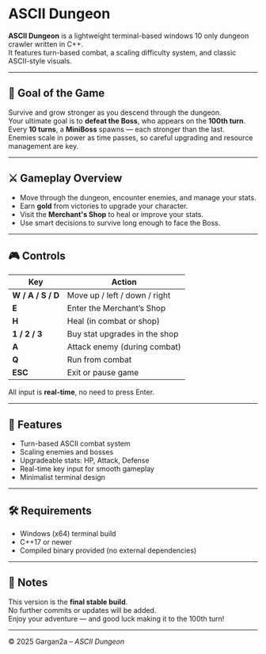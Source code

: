 # ASCII Dungeon

**ASCII Dungeon** is a lightweight terminal-based windows 10 only dungeon crawler written in C++.  
It features turn-based combat, a scaling difficulty system, and classic ASCII-style visuals.

---

## 🎯 Goal of the Game
Survive and grow stronger as you descend through the dungeon.  
Your ultimate goal is to **defeat the Boss**, who appears on the **100th turn**.  
Every **10 turns**, a **MiniBoss** spawns — each stronger than the last.  
Enemies scale in power as time passes, so careful upgrading and resource management are key.

---

## ⚔️ Gameplay Overview
- Move through the dungeon, encounter enemies, and manage your stats.  
- Earn **gold** from victories to upgrade your character.  
- Visit the **Merchant's Shop** to heal or improve your stats.  
- Use smart decisions to survive long enough to face the Boss.

---

## 🎮 Controls

| Key | Action |
|-----|---------|
| **W / A / S / D** | Move up / left / down / right |
| **E** | Enter the Merchant’s Shop |
| **H** | Heal (in combat or shop) |
| **1 / 2 / 3** | Buy stat upgrades in the shop |
| **A** | Attack enemy (during combat) |
| **Q** | Run from combat |
| **ESC** | Exit or pause game |

All input is **real-time**, no need to press Enter.

---

## 🧩 Features
- Turn-based ASCII combat system  
- Scaling enemies and bosses  
- Upgradeable stats: HP, Attack, Defense  
- Real-time key input for smooth gameplay  
- Minimalist terminal design  

---

## 🛠️ Requirements
- Windows (x64) terminal build  
- C++17 or newer  
- Compiled binary provided (no external dependencies)

---

## 💬 Notes
This version is the **final stable build**.  
No further commits or updates will be added.  
Enjoy your adventure — and good luck making it to the 100th turn!

---

© 2025 Gargan2a – *ASCII Dungeon*
